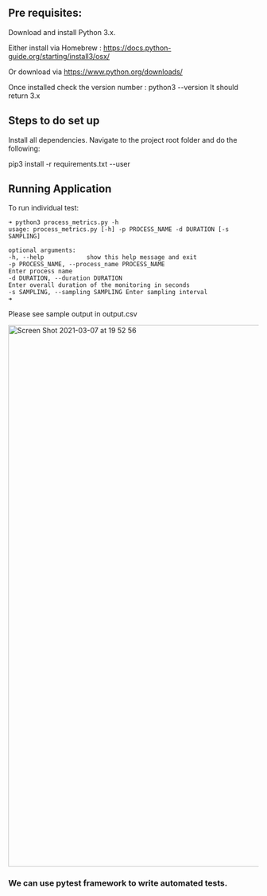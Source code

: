 
## Pre requisites: ##

Download and install Python 3.x.

Either install via Homebrew : https://docs.python-guide.org/starting/install3/osx/

Or download via https://www.python.org/downloads/

Once installed check the version number : python3 --version It should return 3.x


## Steps to do set up ##


Install all dependencies. Navigate to the project root folder and do the following:

pip3 install -r requirements.txt --user



## Running Application ##

To run individual test:
```
➜ python3 process_metrics.py -h
usage: process_metrics.py [-h] -p PROCESS_NAME -d DURATION [-s SAMPLING]

optional arguments:
-h, --help            show this help message and exit
-p PROCESS_NAME, --process_name PROCESS_NAME
Enter process name
-d DURATION, --duration DURATION
Enter overall duration of the monitoring in seconds
-s SAMPLING, --sampling SAMPLING Enter sampling interval
➜  
```

Please see sample output in output.csv

<img width="1087" alt="Screen Shot 2021-03-07 at 19 52 56" src="https://user-images.githubusercontent.com/5116820/110252746-c3a66180-7f7e-11eb-8003-5ef5b6ca6c44.png">




### We can use pytest framework to write automated tests. ###


